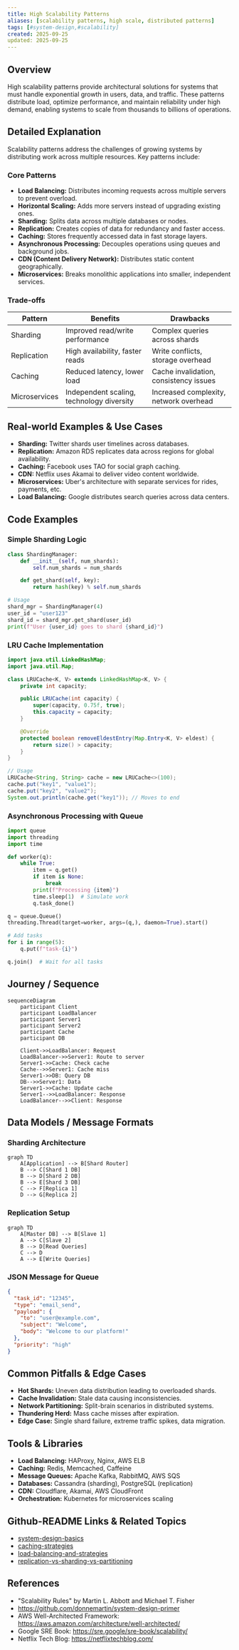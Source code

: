 ```yaml
---
title: High Scalability Patterns
aliases: [scalability patterns, high scale, distributed patterns]
tags: [#system-design,#scalability]
created: 2025-09-25
updated: 2025-09-25
---
```


## Overview
High scalability patterns provide architectural solutions for systems that must handle exponential growth in users, data, and traffic. These patterns distribute load, optimize performance, and maintain reliability under high demand, enabling systems to scale from thousands to billions of operations.

## Detailed Explanation
Scalability patterns address the challenges of growing systems by distributing work across multiple resources. Key patterns include:

### Core Patterns
- **Load Balancing:** Distributes incoming requests across multiple servers to prevent overload.
- **Horizontal Scaling:** Adds more servers instead of upgrading existing ones.
- **Sharding:** Splits data across multiple databases or nodes.
- **Replication:** Creates copies of data for redundancy and faster access.
- **Caching:** Stores frequently accessed data in fast storage layers.
- **Asynchronous Processing:** Decouples operations using queues and background jobs.
- **CDN (Content Delivery Network):** Distributes static content geographically.
- **Microservices:** Breaks monolithic applications into smaller, independent services.

### Trade-offs
| Pattern | Benefits | Drawbacks |
|---------|----------|-----------|
| Sharding | Improved read/write performance | Complex queries across shards |
| Replication | High availability, faster reads | Write conflicts, storage overhead |
| Caching | Reduced latency, lower load | Cache invalidation, consistency issues |
| Microservices | Independent scaling, technology diversity | Increased complexity, network overhead |

## Real-world Examples & Use Cases
- **Sharding:** Twitter shards user timelines across databases.
- **Replication:** Amazon RDS replicates data across regions for global availability.
- **Caching:** Facebook uses TAO for social graph caching.
- **CDN:** Netflix uses Akamai to deliver video content worldwide.
- **Microservices:** Uber's architecture with separate services for rides, payments, etc.
- **Load Balancing:** Google distributes search queries across data centers.

## Code Examples
### Simple Sharding Logic
```python
class ShardingManager:
    def __init__(self, num_shards):
        self.num_shards = num_shards

    def get_shard(self, key):
        return hash(key) % self.num_shards

# Usage
shard_mgr = ShardingManager(4)
user_id = "user123"
shard_id = shard_mgr.get_shard(user_id)
print(f"User {user_id} goes to shard {shard_id}")
```

### LRU Cache Implementation
```java
import java.util.LinkedHashMap;
import java.util.Map;

class LRUCache<K, V> extends LinkedHashMap<K, V> {
    private int capacity;

    public LRUCache(int capacity) {
        super(capacity, 0.75f, true);
        this.capacity = capacity;
    }

    @Override
    protected boolean removeEldestEntry(Map.Entry<K, V> eldest) {
        return size() > capacity;
    }
}

// Usage
LRUCache<String, String> cache = new LRUCache<>(100);
cache.put("key1", "value1");
cache.put("key2", "value2");
System.out.println(cache.get("key1")); // Moves to end
```

### Asynchronous Processing with Queue
```python
import queue
import threading
import time

def worker(q):
    while True:
        item = q.get()
        if item is None:
            break
        print(f"Processing {item}")
        time.sleep(1)  # Simulate work
        q.task_done()

q = queue.Queue()
threading.Thread(target=worker, args=(q,), daemon=True).start()

# Add tasks
for i in range(5):
    q.put(f"task-{i}")

q.join()  # Wait for all tasks
```

## Journey / Sequence
```mermaid
sequenceDiagram
    participant Client
    participant LoadBalancer
    participant Server1
    participant Server2
    participant Cache
    participant DB

    Client->>LoadBalancer: Request
    LoadBalancer->>Server1: Route to server
    Server1->>Cache: Check cache
    Cache-->>Server1: Cache miss
    Server1->>DB: Query DB
    DB-->>Server1: Data
    Server1->>Cache: Update cache
    Server1-->>LoadBalancer: Response
    LoadBalancer-->>Client: Response
```

## Data Models / Message Formats
### Sharding Architecture
```mermaid
graph TD
    A[Application] --> B[Shard Router]
    B --> C[Shard 1 DB]
    B --> D[Shard 2 DB]
    B --> E[Shard 3 DB]
    C --> F[Replica 1]
    D --> G[Replica 2]
```

### Replication Setup
```mermaid
graph TD
    A[Master DB] --> B[Slave 1]
    A --> C[Slave 2]
    B --> D[Read Queries]
    C --> D
    A --> E[Write Queries]
```

### JSON Message for Queue
```json
{
  "task_id": "12345",
  "type": "email_send",
  "payload": {
    "to": "user@example.com",
    "subject": "Welcome",
    "body": "Welcome to our platform!"
  },
  "priority": "high"
}
```

## Common Pitfalls & Edge Cases
- **Hot Shards:** Uneven data distribution leading to overloaded shards.
- **Cache Invalidation:** Stale data causing inconsistencies.
- **Network Partitioning:** Split-brain scenarios in distributed systems.
- **Thundering Herd:** Mass cache misses after expiration.
- **Edge Case:** Single shard failure, extreme traffic spikes, data migration.

## Tools & Libraries
- **Load Balancing:** HAProxy, Nginx, AWS ELB
- **Caching:** Redis, Memcached, Caffeine
- **Message Queues:** Apache Kafka, RabbitMQ, AWS SQS
- **Databases:** Cassandra (sharding), PostgreSQL (replication)
- **CDN:** Cloudflare, Akamai, AWS CloudFront
- **Orchestration:** Kubernetes for microservices scaling

## Github-README Links & Related Topics
- [system-design-basics](../system-design-basics/)
- [caching-strategies](../system-design/caching-strategies/)
- [load-balancing-and-strategies](../system-design/load-balancing-and-strategies/)
- [replication-vs-sharding-vs-partitioning](../replication-vs-sharding-vs-partitioning/)

## References
- "Scalability Rules" by Martin L. Abbott and Michael T. Fisher
- https://github.com/donnemartin/system-design-primer
- AWS Well-Architected Framework: https://aws.amazon.com/architecture/well-architected/
- Google SRE Book: https://sre.google/sre-book/scalability/
- Netflix Tech Blog: https://netflixtechblog.com/